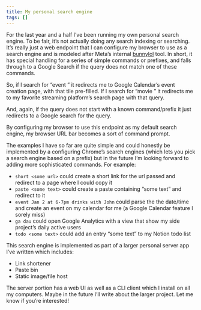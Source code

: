 ```yaml
---
title: My personal search engine
tags: []
---
```

For the last year and a half I’ve been running my own personal search engine. To be fair, it’s not actually doing any search indexing or searching. It’s really just a web endpoint that I can configure my browser to use as a search engine and is modeled after Meta’s internal [bunnylol](https://www.quora.com/What-is-Facebooks-bunnylol) tool. In short, it has special handling for a series of simple commands or prefixes, and falls through to a Google Search if the query does not match one of these commands.

So, if I search for “event <some event title I just created>” it redirects me to Google Calendar’s event creation page, with that tile pre-filled. If I search for “movie <some movie title>” it redirects me to my favorite streaming platform’s search page with that query.

And, again, if the query does not start with a known command/prefix it just redirects to a Google search for the query.

By configuring my browser to use this endpoint as my default search engine, my browser URL bar becomes a sort of command prompt.

The examples I have so far are quite simple and could honestly be implemented by a configuring Chrome’s search engines (which lets you pick a search engine based on a prefix) but in the future I’m looking forward to adding more sophisticated commands. For example:

- `short <some url>` could create a short link for the url passed and redirect to a page where I could copy it
- `paste <some text>` could create a paste containing “some text” and redirect to it
- `event Jan 2 at 6-7pm drinks with John` could parse the the date/time and create an event on my calendar for me (a Google Calendar feature I sorely miss)
- `ga dau` could open Google Analytics with a view that show my side project’s daily active users
- `todo <some text>` could add an entry “some text” to my Notion todo list

This search engine is implemented as part of a larger personal server app I’ve written which includes:

- Link shortener
- Paste bin
- Static image/file host

The server portion has a web UI as well as a CLI client which I install on all my computers. Maybe in the future I’ll write about the larger project. Let me know if you’re interested!

